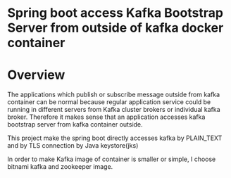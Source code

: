  
# Spring boot access Kafka Bootstrap Server from outside of kafka docker container

# Overview
 The applications which publish or subscribe message outside from kafka container can be normal because regular application service could be running 
 in different servers from Kafka cluster brokers or individual kafka broker. Therefore it makes sense that an application accesses kafka bootstrap server
 from kafka container outside. 
 
 This project make the spring boot directly accesses kafka by PLAIN_TEXT and by TLS connection by Java keystore(jks)
 
 In order to make Kafka image of container is smaller or simple, I choose bitnami kafka and zookeeper image. 
